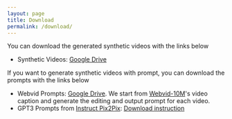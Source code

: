```yaml
---
layout: page
title: Download
permalink: /download/
---
```


You can download the generated synthetic videos with the links below
* Synthetic Videos: [Google Drive](https://drive.google.com/file/d/1qS8CPAstT5BdC9Q4P-SASrfbpnjY6SyZ/view?usp=sharing)

If you want to generate synthetic videos with prompt, you can download the prompts with the links below
* Webvid Prompts: [Google Drive](https://drive.google.com/file/d/1DxV8mQC6WtqPytwqguvUPDgdh96pgDDK/view?usp=sharing). We start from [Webvid-10M](https://maxbain.com/webvid-dataset/)'s video caption and generate the editing and output prompt for each video.
* GPT3 Prompts from [Instruct Pix2Pix](https://github.com/timothybrooks/instruct-pix2pix): [Download instruction](https://github.com/timothybrooks/instruct-pix2pix#generated-dataset)
